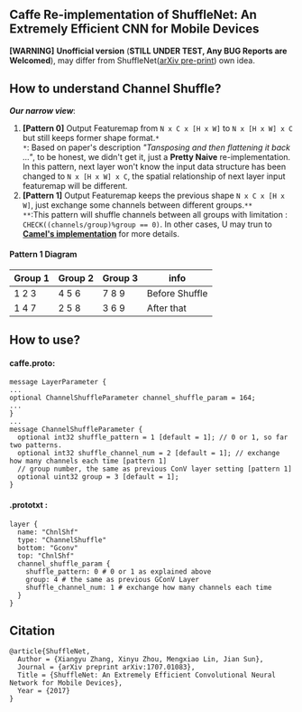 ## Caffe Re-implementation of ShuffleNet: An Extremely Efficient CNN for Mobile Devices
**[WARNING]** **Unofficial version** (**STILL UNDER TEST, Any BUG Reports are Welcomed**), may differ from ShuffleNet([arXiv pre-print](https://arxiv.org/abs/1707.01083)) own idea.

## How to understand Channel Shuffle?
***Our narrow view***:
1. **[Pattern 0]** Output Featuremap from `N x C x [H x W]` to `N x [H x W] x C` but still keeps former shape format.`* `<br>
`*`: Based on paper's description *"Tansposing and then flattening it back ..."*, to be honest, we didn't get it, just a **Pretty Naive** re-implementation. In this pattern, next layer won't know the input data structure has been changed to `N x [H x W] x C`, the spatial relationship of next layer input featuremap will be different.
2. **[Pattern 1]** Output Featuremap keeps the previous shape `N x C x [H x W]`, just exchange some channels between different groups.`**` <br>
`**`:This pattern will shuffle channels between all groups with limitation : `CHECK((channels/group)%group == 0)`. In other cases, U may trun to [**Camel's implementation**](https://github.com/camel007/Caffe-ShuffleNet) for more details.<br>
#### Pattern 1 Diagram
Group 1 | Group 2 | Group 3 | info
--------|---------|---------|-------
1 2 3| 4 5 6| 7 8 9| Before Shuffle
1 4 7| 2 5 8| 3 6 9| After that


## How to use?
#### caffe.proto:
```
message LayerParameter {
...
optional ChannelShuffleParameter channel_shuffle_param = 164;
...
}
...
message ChannelShuffleParameter {
  optional int32 shuffle_pattern = 1 [default = 1]; // 0 or 1, so far two patterns.
  optional int32 shuffle_channel_num = 2 [default = 1]; // exchange how many channels each time [pattern 1]
  // group number, the same as previous ConV layer setting [pattern 1]
  optional uint32 group = 3 [default = 1]; 
}
```
#### .prototxt :
```
layer {
  name: "ChnlShf"
  type: "ChannelShuffle"
  bottom: "Gconv"
  top: "ChnlShf"
  channel_shuffle_param {
    shuffle_pattern: 0 # 0 or 1 as explained above
    group: 4 # the same as previous GConV Layer
    shuffle_channel_num: 1 # exchange how many channels each time
  }
}
```
## Citation
```
@article{ShuffleNet,
  Author = {Xiangyu Zhang, Xinyu Zhou, Mengxiao Lin, Jian Sun},
  Journal = {arXiv preprint arXiv:1707.01083},
  Title = {ShuffleNet: An Extremely Efficient Convolutional Neural Network for Mobile Devices},
  Year = {2017}
}
```

